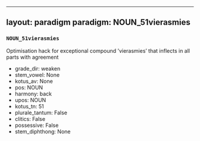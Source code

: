 
---
layout: paradigm
paradigm: NOUN_51vierasmies
---
### ` NOUN_51vierasmies `

Optimisation hack for exceptional compound ’vierasmies’ that inflects in all parts with agreement
* grade_dir: weaken
* stem_vowel: None
* kotus_av: None
* pos: NOUN
* harmony: back
* upos: NOUN
* kotus_tn: 51
* plurale_tantum: False
* clitics: False
* possessive: False
* stem_diphthong: None

